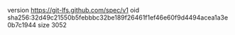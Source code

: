 version https://git-lfs.github.com/spec/v1
oid sha256:32d49c21550b5febbbc32be189f26461f1ef46e60f9d4494acea1a3e0b7c1944
size 3052

